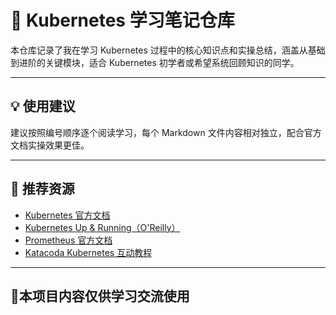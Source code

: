 # 🚀 Kubernetes 学习笔记仓库

本仓库记录了我在学习 Kubernetes 过程中的核心知识点和实操总结，涵盖从基础到进阶的关键模块，适合 Kubernetes 初学者或希望系统回顾知识的同学。

---
## 💡 使用建议

建议按照编号顺序逐个阅读学习，每个 Markdown 文件内容相对独立，配合官方文档实操效果更佳。

---

## 🔗 推荐资源

- [Kubernetes 官方文档](https://kubernetes.io/zh/docs/)
- [Kubernetes Up & Running（O'Reilly）](https://www.oreilly.com/library/view/kubernetes-up-and/9781491935675/)
- [Prometheus 官方文档](https://prometheus.io/docs/introduction/overview/)
- [Katacoda Kubernetes 互动教程](https://www.katacoda.com/courses/kubernetes)

---


## 📜本项目内容仅供学习交流使用
